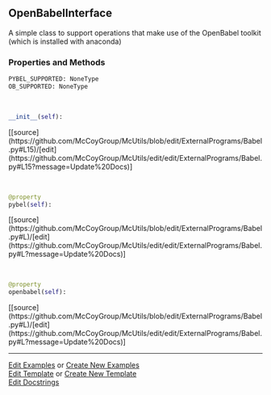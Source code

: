 ## <a id="McUtils.ExternalPrograms.Babel.OpenBabelInterface">OpenBabelInterface</a>
A simple class to support operations that make use of the OpenBabel toolkit (which is installed with anaconda)

### Properties and Methods
```python
PYBEL_SUPPORTED: NoneType
OB_SUPPORTED: NoneType
```
<a id="McUtils.ExternalPrograms.Babel.OpenBabelInterface.__init__" class="docs-object-method">&nbsp;</a> 
```python
__init__(self): 
```
<div class="docs-source-link" markdown="1">
[[source](https://github.com/McCoyGroup/McUtils/blob/edit/ExternalPrograms/Babel.py#L15)/[edit](https://github.com/McCoyGroup/McUtils/edit/edit/ExternalPrograms/Babel.py#L15?message=Update%20Docs)]
</div>

<a id="McUtils.ExternalPrograms.Babel.OpenBabelInterface.pybel" class="docs-object-method">&nbsp;</a> 
```python
@property
pybel(self): 
```
<div class="docs-source-link" markdown="1">
[[source](https://github.com/McCoyGroup/McUtils/blob/edit/ExternalPrograms/Babel.py#L)/[edit](https://github.com/McCoyGroup/McUtils/edit/edit/ExternalPrograms/Babel.py#L?message=Update%20Docs)]
</div>

<a id="McUtils.ExternalPrograms.Babel.OpenBabelInterface.openbabel" class="docs-object-method">&nbsp;</a> 
```python
@property
openbabel(self): 
```
<div class="docs-source-link" markdown="1">
[[source](https://github.com/McCoyGroup/McUtils/blob/edit/ExternalPrograms/Babel.py#L)/[edit](https://github.com/McCoyGroup/McUtils/edit/edit/ExternalPrograms/Babel.py#L?message=Update%20Docs)]
</div>





___

[Edit Examples](https://github.com/McCoyGroup/McUtils/edit/edit/ci/examples/McUtils/ExternalPrograms/Babel/OpenBabelInterface.md) or 
[Create New Examples](https://github.com/McCoyGroup/McUtils/new/edit/?filename=ci/examples/McUtils/ExternalPrograms/Babel/OpenBabelInterface.md) <br/>
[Edit Template](https://github.com/McCoyGroup/McUtils/edit/edit/ci/docs/McUtils/ExternalPrograms/Babel/OpenBabelInterface.md) or 
[Create New Template](https://github.com/McCoyGroup/McUtils/new/edit/?filename=ci/docs/templates/McUtils/ExternalPrograms/Babel/OpenBabelInterface.md) <br/>
[Edit Docstrings](https://github.com/McCoyGroup/McUtils/edit/edit/McUtils/ExternalPrograms/Babel.py?message=Update%20Docs)